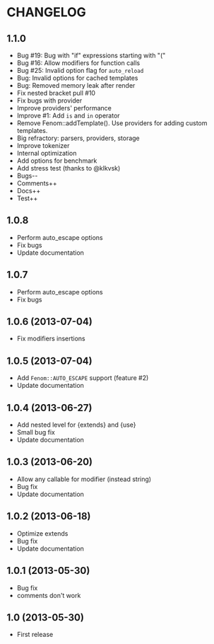 CHANGELOG
=========

## 1.1.0

- Bug #19: Bug with "if" expressions starting with "("
- Bug #16: Allow modifiers for function calls
- Bug #25: Invalid option flag for `auto_reload`
- Bug: Invalid options for cached templates
- Bug: Removed memory leak after render
- Fix nested bracket pull #10
- Fix bugs with provider
- Improve providers' performance
- Improve #1: Add `is` and `in` operator
- Remove Fenom::addTemplate(). Use providers for adding custom templates.
- Big refractory: parsers, providers, storage
- Improve tokenizer
- Internal optimization
- Add options for benchmark
- Add stress test (thanks to @klkvsk)
- Bugs--
- Comments++
- Docs++
- Test++

## 1.0.8

- Perform auto_escape options
- Fix bugs
- Update documentation

## 1.0.7

- Perform auto_escape options
- Fix bugs

## 1.0.6 (2013-07-04)

- Fix modifiers insertions

## 1.0.5 (2013-07-04)

- Add `Fenom::AUTO_ESCAPE` support (feature #2)
- Update documentation

## 1.0.4 (2013-06-27)

- Add nested level for {extends} and {use}
- Small bug fix
- Update documentation

## 1.0.3 (2013-06-20)

- Allow any callable for modifier (instead string)
- Bug fix
- Update documentation

## 1.0.2 (2013-06-18)

- Optimize extends
- Bug fix
- Update documentation

## 1.0.1 (2013-05-30)

- Bug fix
- comments don't work

## 1.0 (2013-05-30)

- First release
